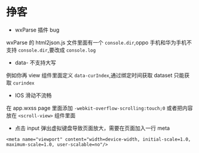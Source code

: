 # 挣客

- wxParse 插件 bug

wxParse 的 html2json.js 文件里面有一个 `console.dir`,oppo 手机和华为手机不支持 `console.dir`,要改成 `console.log`

- data- 不支持大写

例如你再 view 组件里面定义 `data-curIndex`,通过绑定时间获取 dataset 只能获取 `curindex`

- IOS 滑动不流畅

在 app.wxss page 里面添加 `-webkit-overflow-scrolling:touch;0` 或者把内容放在 `<scroll-view>` 组件里面

- 点击 input 弹出虚拟键盘导致页面放大，需要在页面加入一行 meta

`<meta name="viewport" content="width=device-width, initial-scale=1.0, maximum-scale=1.0, user-scalable=no"/>`